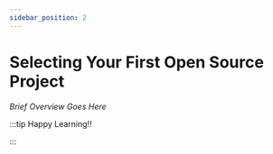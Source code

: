 ```yaml
---
sidebar_position: 2
---
```


# Selecting Your First Open Source Project

_Brief Overview Goes Here_

:::tip Happy Learning!!

<QuestButton text="Go To Quest" link="https://app.stackup.dev/quest_page/selecting-your-first-open-source-project" />

:::
